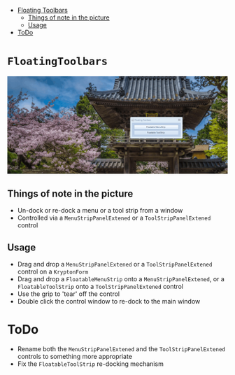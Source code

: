 ﻿<!-- Start Document Outline -->

* [Floating Toolbars](#FloatingToolbars)
	* [Things of note in the picture](#things-of-note-in-the-picture)
	* [Usage](#usage)
* [ToDo](#todo)

<!-- End Document Outline -->

# `FloatingToolbars`
![](https://github.com/Krypton-Suite/Documentation/blob/main/Assets/Extended-Toolkit/FloatableToolStrips.gif?raw=true)

## Things of note in the picture
- Un-dock or re-dock a menu or a tool strip from a window
- Controlled via a `MenuStripPanelExtened` or a `ToolStripPanelExtened` control

## Usage
- Drag and drop a `MenuStripPanelExtened` or a `ToolStripPanelExtened` control on a `KryptonForm`
- Drag and drop a `FloatableMenuStrip` onto a `MenuStripPanelExtened`, or a `FloatableToolStrip` onto a `ToolStripPanelExtened` control
- Use the grip to 'tear' off the control
- Double click the control window to re-dock to the main window

# ToDo
- Rename both the `MenuStripPanelExtened` and the `ToolStripPanelExtened` controls to something more appropriate
- Fix the `FloatableToolStrip` re-docking mechanism 